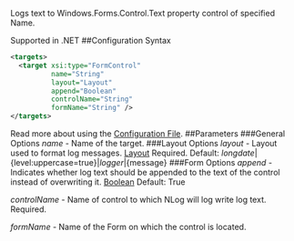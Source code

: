 Logs text to Windows.Forms.Control.Text property control of specified Name. 

Supported in .NET
##Configuration Syntax
```xml
<targets>
  <target xsi:type="FormControl"
          name="String"
          layout="Layout"
          append="Boolean"
          controlName="String"
          formName="String" />
</targets>
```
Read more about using the [Configuration File](Configuration-file).
##Parameters
###General Options
_name_ - Name of the target.
###Layout Options
_layout_ - Layout used to format log messages. [Layout](Data-types) Required. Default: ${longdate}|${level:uppercase=true}|${logger}|${message}
###Form Options
_append_ - Indicates whether log text should be appended to the text of the control instead of overwriting it. [Boolean](Data-types) Default: True

_controlName_ - Name of control to which NLog will log write log text. Required.

_formName_ - Name of the Form on which the control is located.